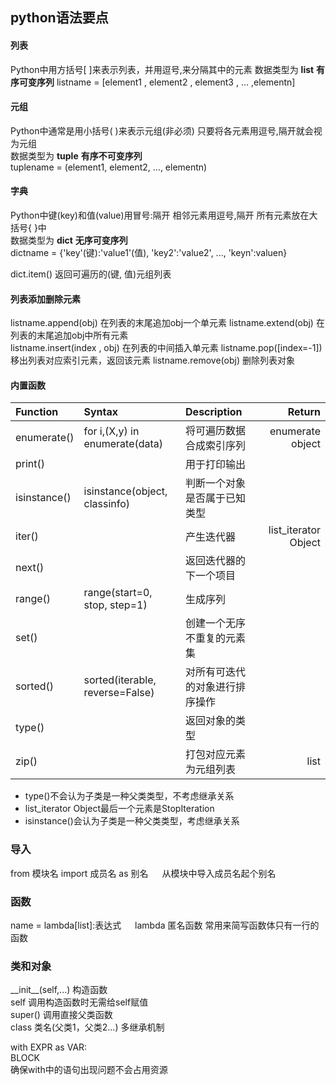 ## python语法要点
#### 列表 

Python中用方括号\[ \]来表示列表，并用逗号,来分隔其中的元素
数据类型为 **list** **有序可变序列**
listname = [element1 , element2 , element3 , ... ,elementn]

#### 元组 
Python中通常是用小括号( )来表示元组(非必须) 只要将各元素用逗号,隔开就会视为元组    
数据类型为 **tuple** **有序不可变序列**    
tuplename = (element1, element2, ..., elementn)    

#### 字典
Python中键(key)和值(value)用冒号:隔开 相邻元素用逗号,隔开 所有元素放在大括号{ }中    
数据类型为 **dict** **无序可变序列**     
dictname = {'key'(键):'value1'(值), 'key2':'value2', ..., 'keyn':valuen}  

dict.item() 返回可遍历的(键, 值)元组列表

#### 列表添加删除元素
listname.append(obj) 在列表的末尾追加obj一个单元素
listname.extend(obj) 在列表的末尾追加obj中所有元素  
listname.insert(index , obj) 在列表的中间插入单元素
listname.pop([index=-1]) 移出列表对应索引元素，返回该元素 
listname.remove(obj) 删除列表对象  

#### 内置函数

| Function | Syntax | Description | Return |
| :---  | :--- | :--- | ---: |
| enumerate() | for i,(X,y) in enumerate(data)| 将可遍历数据合成索引序列 | enumerate object |
| print() | | 用于打印输出 |
| isinstance() | isinstance(object, classinfo) | 判断一个对象是否属于已知类型|
| iter() | | 产生迭代器| list_iterator Object |
| next() | | 返回迭代器的下一个项目 | 
| range()| range(start=0, stop, step=1) |生成序列 |
| set()  | |创建一个无序不重复的元素集 |
| sorted()| sorted(iterable, reverse=False) | 对所有可迭代的对象进行排序操作|
| type() | | 返回对象的类型|
| zip()  | | 打包对应元素为元组列表 | list |

- type()不会认为子类是一种父类类型，不考虑继承关系
- list_iterator Object最后一个元素是StopIteration 
- isinstance()会认为子类是一种父类类型，考虑继承关系

### 导入
from 模块名 import 成员名 as 别名 &emsp; 从模块中导入成员名起个别名  

### 函数
name = lambda[list]:表达式 &emsp;  lambda 匿名函数 常用来简写函数体只有一行的函数  


### 类和对象
\_\_init\_\_(self,...) 构造函数  
self 调用构造函数时无需给self赋值  
super() 调用直接父类函数  
class 类名(父类1，父类2...) 多继承机制  

with EXPR as VAR:  
BLOCK  
确保with中的语句出现问题不会占用资源